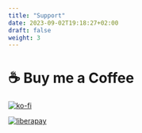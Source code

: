 ```yaml
---
title: "Support"
date: 2023-09-02T19:18:27+02:00
draft: false
weight: 3
---
```


# ☕ Buy me a Coffee

[![ko-fi](https://ko-fi.com/img/githubbutton_sm.svg)](https://ko-fi.com/I2I1CL34H)

[![liberapay](https://liberapay.com/assets/widgets/donate.svg)](https://liberapay.com/Wivik/)

